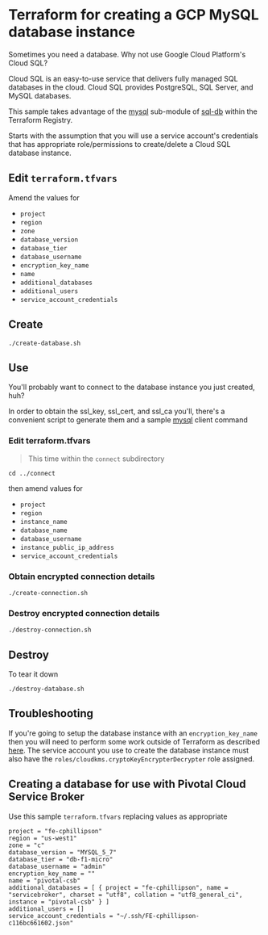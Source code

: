 # Terraform for creating a GCP MySQL database instance

Sometimes you need a database.  Why not use Google Cloud Platform's Cloud SQL?

Cloud SQL is an easy-to-use service that delivers fully managed SQL databases in the cloud. Cloud SQL provides PostgreSQL, SQL Server, and MySQL databases.

This sample takes advantage of the [mysql](https://registry.terraform.io/modules/GoogleCloudPlatform/sql-db/google/3.2.0/submodules/mysql) sub-module of [sql-db](https://registry.terraform.io/modules/GoogleCloudPlatform/sql-db/google/3.2.0) within the Terraform Registry.

Starts with the assumption that you will use a service account's credentials that has appropriate role/permissions to create/delete a Cloud SQL database instance.

## Edit `terraform.tfvars`

Amend the values for

* `project`
* `region`
* `zone`
* `database_version`
* `database_tier`
* `database_username`
* `encryption_key_name`
* `name`
* `additional_databases`
* `additional_users`
* `service_account_credentials`

## Create

```
./create-database.sh
```

## Use

You'll probably want to connect to the database instance you just created, huh?

In order to obtain the ssl_key, ssl_cert, and ssl_ca you'll, there's a convenient script to generate them and a sample [mysql](https://cloud.google.com/sql/docs/mysql/connect-admin-ip#connect-ssl) client command

### Edit terraform.tfvars 

> This time within the `connect` subdirectory

```
cd ../connect
```

then amend values for

* `project`
* `region`
* `instance_name`
* `database_name`
* `database_username`
* `instance_public_ip_address`
* `service_account_credentials`

### Obtain encrypted connection details

```
./create-connection.sh
```

### Destroy encrypted connection details

```
./destroy-connection.sh
```

## Destroy

To tear it down

```
./destroy-database.sh
```

## Troubleshooting

If you're going to setup the database instance with an `encryption_key_name` then you will need to perform some work outside of Terraform as described [here](https://cloud.google.com/sql/docs/mysql/configure-cmek#grantkey).  The service account you use to create the database instance must also have the `roles/cloudkms.cryptoKeyEncrypterDecrypter` role assigned.


## Creating a database for use with Pivotal Cloud Service Broker

Use this sample `terraform.tfvars` replacing values as appropriate

```
project = "fe-cphillipson"
region = "us-west1"
zone = "c"
database_version = "MYSQL_5_7"
database_tier = "db-f1-micro"
database_username = "admin"
encryption_key_name = ""
name = "pivotal-csb"
additional_databases = [ { project = "fe-cphillipson", name = "servicebroker", charset = "utf8", collation = "utf8_general_ci", instance = "pivotal-csb" } ]
additional_users = []
service_account_credentials = "~/.ssh/FE-cphillipson-c116bc661602.json"
```
